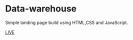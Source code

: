 # Data-warehouse
Simple landing page build using HTML,CSS and JavaScript.

[LIVE](data--warehouse.herokuapp.com)
